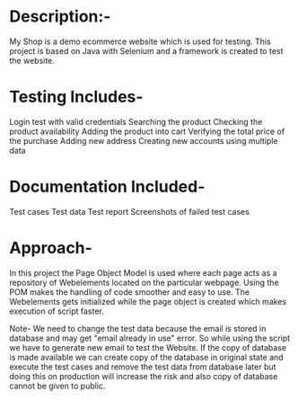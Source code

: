 # Description:-
My Shop is a demo ecommerce website which is used for testing. 
This project is based on Java with Selenium and a framework is created to test the website.

# Testing Includes-
Login test with valid credentials
Searching the product
Checking the product availability
Adding the product into cart
Verifying the total price of the purchase
Adding new address
Creating new accounts using multiple data

# Documentation Included-
Test cases
Test data
Test report
Screenshots of failed test cases

# Approach-
In this project the Page Object Model is used where each page acts as a repository of Webelements located on the particular webpage.
Using the POM makes the handling of code smoother and easy to use. The Webelements gets initialized while the page object is created which makes execution of script faster.

Note-
We need to change the test data because the email is stored in database and may get "email already in use" error. 
So while using the script we have to generate new email to test the Website.
If the copy of database is made available we can create copy of the database in original state and execute the test cases and remove the test data from database later
but doing this on production will increase the risk and also copy of database cannot be given to public. 
